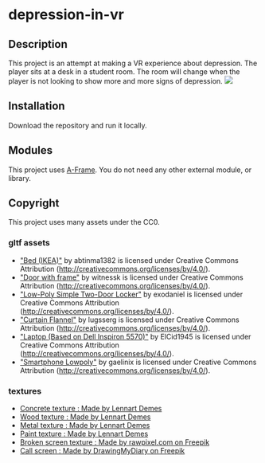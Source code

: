 # depression-in-vr
## Description
This project is an attempt at making a VR experience about depression. The player sits at a desk in a student room. The room will change when the player is not looking to show more and more signs of depression. 
![](https://github.com/Tchetchouille/depression-in-vr/blob/main/depressionGif.gif)

## Installation
Download the repository and run it locally.

## Modules
This project uses [A-Frame](https://aframe.io/).
You do not need any other external module, or library.

## Copyright
This project uses many assets under the CC0.
### gltf assets
* ["Bed (IKEA)"](https://skfb.ly/ozMVX) by abtinma1382 is licensed under Creative Commons Attribution (http://creativecommons.org/licenses/by/4.0/).
* ["Door with frame"](https://skfb.ly/6VKAQ) by witnessk is licensed under Creative Commons Attribution (http://creativecommons.org/licenses/by/4.0/).
* ["Low-Poly Simple Two-Door Locker"](https://skfb.ly/orqs6) by exodaniel is licensed under Creative Commons Attribution (http://creativecommons.org/licenses/by/4.0/).
* ["Curtain Flannel"](https://skfb.ly/o9XK7) by lugsserg is licensed under Creative Commons Attribution (http://creativecommons.org/licenses/by/4.0/).
* ["Laptop (Based on Dell Inspiron 5570)"](https://skfb.ly/6RuLq) by ElCid1945 is licensed under Creative Commons Attribution (http://creativecommons.org/licenses/by/4.0/).
* ["Smartphone Lowpoly"](https://skfb.ly/o7oGQ) by gaelinix is licensed under Creative Commons Attribution (http://creativecommons.org/licenses/by/4.0/).
### textures
* [Concrete texture : Made by Lennart Demes](https://ambientcg.com/view?id=Concrete031)
* [Wood texture : Made by Lennart Demes](https://ambientcg.com/view?id=Wood058)
* [Metal texture : Made by Lennart Demes](https://ambientcg.com/view?id=Metal041A)
* [Paint texture : Made by Lennart Demes](https://ambientcg.com/view?id=Fabric030)
* [Broken screen texture : Made by rawpixel.com on Freepik](https://www.freepik.com/free-photo/black-cracked-background-with-broken-glass-texture_17224681.htm#query=broken%20screen&position=8&from_view=search&track=sph)
* [Call screen : Made by DrawingMyDiary on Freepik](https://www.freepik.com/free-vector/calling-screen-with-faceless-avatar-isolated-vector-illustration_16294583.htm#query=call&position=11&from_view=search&track=sph)
